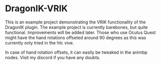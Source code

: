 ﻿# DragonIK-VRIK

This is an example project demonstrating the VRIK functionality of the DragonIK plugin. The example project is currently barebones, but quite functional. Improvements will be added later. Those who use Oculus Quest might have the hand rotations offseted around 90 degrees as this was currently only tried in the htc vive.

In case of hand rotation offsets, it can easily be tweaked in the animbp nodes. Visit my discord if you have any doubts.
